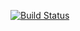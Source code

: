 [![Build Status](https://travis-ci.org/hongsii/MartHolidayAlarm.svg?branch=master)](https://travis-ci.org/hongsii/MartHolidayAlarm)
